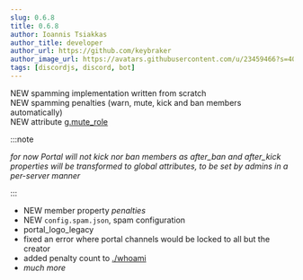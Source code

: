 ```yaml
---
slug: 0.6.8
title: 0.6.8
author: Ioannis Tsiakkas
author_title: developer
author_url: https://github.com/keybraker
author_image_url: https://avatars.githubusercontent.com/u/23459466?s=400&u=dcee0bcfb1acb1136df98cedcdc5c77000e402c8&v=4
tags: [discordjs, discord, bot]
---
```


NEW spamming implementation written from scratch<br />
NEW spamming penalties (warn, mute, kick and ban members automatically)<br />
NEW attribute [g.mute_role](/docs/interpreter/objects/attributes/detailed/global/g.mute_role)

:::note

_for now Portal will not kick nor ban members as after_ban and after_kick properties
will be transformed to global attributes, to be set by admins in a per-server manner_

:::

<!--truncate-->

* NEW member property _penalties_
* NEW `config.spam.json`, spam configuration 
* portal_logo_legacy
* fixed an error where portal channels would be locked to all but the creator
* added penalty count to [./whoami](/docs/commands/detailed/whoami)
* _much more_
